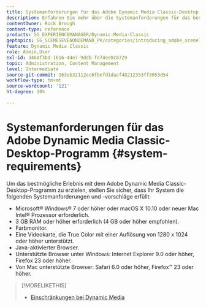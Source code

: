 ```yaml
---
title: Systemanforderungen für das Adobe Dynamic Media Classic-Desktop-Programm
description: Erfahren Sie mehr über die Systemanforderungen für das beste Erlebnis mit Adobe Dynamic Media Classic.
contentOwner: Rick Brough
content-type: reference
products: SG_EXPERIENCEMANAGER/Dynamic-Media-Classic
geptopics: SG_SCENESEVENONDEMAND_PK/categories/introducing_adobe_scene7
feature: Dynamic Media Classic
role: Admin,User
exl-id: 3460f3bd-1616-44e7-9ddb-fe74ee0c8729
topic: Administration, Content Management
level: Intermediate
source-git-commit: 163eb32112ec6fbefd1dacf48212353ff3053d54
workflow-type: tm+mt
source-wordcount: '121'
ht-degree: 10%

---
```


# Systemanforderungen für das Adobe Dynamic Media Classic-Desktop-Programm {#system-requirements}

Um das bestmögliche Erlebnis mit dem Adobe Dynamic Media Classic-Desktop-Programm zu erzielen, stellen Sie sicher, dass Ihr System die folgenden Systemanforderungen und -vorschläge erfüllt:

* Microsoft® Windows® 7 oder höher oder macOS X 10.10 oder neuer Mac Intel® Prozessor erforderlich.
* 3 GB RAM oder höher erforderlich (4 GB oder höher empfohlen).
* Farbmonitor.
* Eine Videokarte, die True Color mit einer Auflösung von 1280 x 1024 oder höher unterstützt.
* Java-aktivierter Browser.
* Unterstützte Browser unter Windows: Internet Explorer 9.0 oder höher, Firefox 23 oder höher.
* Von Mac unterstützte Browser: Safari 6.0 oder höher, Firefox™ 23 oder höher.

>[!MORELIKETHIS]
>
>* [Einschränkungen bei Dynamic Media](/help/using/limitations.md)

